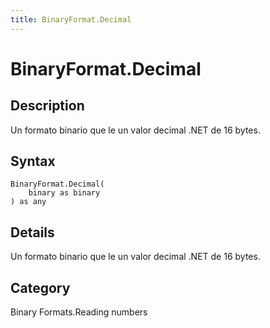 ```yaml
---
title: BinaryFormat.Decimal
---
```


# BinaryFormat.Decimal


## Description

Un formato binario que le un valor decimal .NET de 16 bytes.


## Syntax

```powerquery
BinaryFormat.Decimal(
    binary as binary
) as any
```


## Details

Un formato binario que le un valor decimal .NET de 16 bytes.



## Category
Binary Formats.Reading numbers
